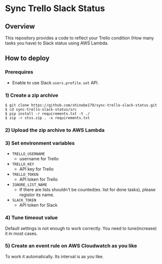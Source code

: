 # Sync Trello Slack Status

## Overview

This repository provides a code to reflect your Trello condition (How many tasks you have) to Slack status using AWS Lambda.

## How to deploy

### Prerequires

- Enable to use Slack `users.profile.set` API.

### 1) Create a zip archive

```
$ git clone https://github.com/shinobe179/sync-trello-slack-status.git
$ cd sync-trello-slack-status/src
$ pip install -r requirements.txt -t ./
$ zip -r stss.zip . -x requirements.txt
```

### 2) Upload the zip archive to AWS Lambda

### 3) Set environment variables

- `TRELLO_USERNAME`
    -  username for Trello
- `TRELLO_KEY`
    - API key for Trello
- `TRELLO_TOKEN`
    - API token for Trello
- `IGNORE_LIST_NAME`
    - If there are lists shouldn't be counted(ex. list for done tasks), please registor its name.
- `SLACK_TOKEN`
    - API token for Slack

### 4) Tune timeout value

Default settings is not enough to work correctly. You need to tune(increase) it in most cases.

### 5) Create an event rule on AWS Cloudwatch as you like

To work it automatically. Its interval is as you like.
